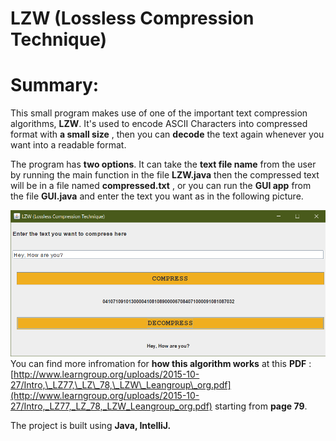# LZW (Lossless Compression Technique)

# **Summary:**

This small program makes use of one of the important text compression algorithms, **LZW**. It&#39;s used to encode ASCII Characters into compressed format with **a small size** , then you can **decode** the text again whenever you want into a readable format.


The program has **two options**. It can take the **text file name** from the user by running the main function in the file **LZW.java** then the compressed text will be in a file named **compressed.txt** , or you can run the **GUI app** from the file **GUI.java** and enter the text you want as in the following picture.

 ![Screenshot](screenshot.png)
You can find more infromation for **how this algorithm works** at this **PDF** : [http://www.learngroup.org/uploads/2015-10-27/Intro,\_LZ77,\_LZ\_78,\_LZW\_Leangroup\_org.pdf](http://www.learngroup.org/uploads/2015-10-27/Intro,_LZ77,_LZ_78,_LZW_Leangroup_org.pdf) starting from **page 79**.

The project is built using **Java, IntelliJ.**
